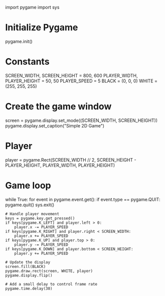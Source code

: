 import pygame
import sys

# Initialize Pygame
pygame.init()

# Constants
SCREEN_WIDTH, SCREEN_HEIGHT = 800, 600
PLAYER_WIDTH, PLAYER_HEIGHT = 50, 50
PLAYER_SPEED = 5
BLACK = (0, 0, 0)
WHITE = (255, 255, 255)

# Create the game window
screen = pygame.display.set_mode((SCREEN_WIDTH, SCREEN_HEIGHT))
pygame.display.set_caption("Simple 2D Game")

# Player
player = pygame.Rect(SCREEN_WIDTH // 2, SCREEN_HEIGHT - PLAYER_HEIGHT, PLAYER_WIDTH, PLAYER_HEIGHT)

# Game loop
while True:
    for event in pygame.event.get():
        if event.type == pygame.QUIT:
            pygame.quit()
            sys.exit()

    # Handle player movement
    keys = pygame.key.get_pressed()
    if keys[pygame.K_LEFT] and player.left > 0:
        player.x -= PLAYER_SPEED
    if keys[pygame.K_RIGHT] and player.right < SCREEN_WIDTH:
        player.x += PLAYER_SPEED
    if keys[pygame.K_UP] and player.top > 0:
        player.y -= PLAYER_SPEED
    if keys[pygame.K_DOWN] and player.bottom < SCREEN_HEIGHT:
        player.y += PLAYER_SPEED

    # Update the display
    screen.fill(BLACK)
    pygame.draw.rect(screen, WHITE, player)
    pygame.display.flip()

    # Add a small delay to control frame rate
    pygame.time.delay(30)
